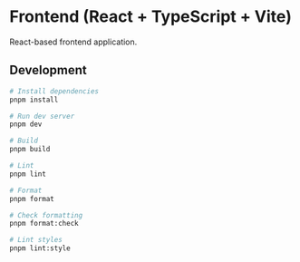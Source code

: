 # Frontend (React + TypeScript + Vite)

React-based frontend application.

## Development

```bash
# Install dependencies
pnpm install

# Run dev server
pnpm dev

# Build
pnpm build

# Lint
pnpm lint

# Format
pnpm format

# Check formatting
pnpm format:check

# Lint styles
pnpm lint:style
```
